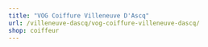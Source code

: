 ```yaml
---
title: "VOG Coiffure Villeneuve D'Ascq"
url: /villeneuve-dascq/vog-coiffure-villeneuve-dascq/
shop: coiffeur
---
```

